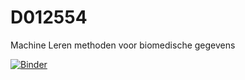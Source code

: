 # D012554
Machine Leren methoden voor biomedische gegevens

[![Binder](https://mybinder.org/badge_logo.svg)](https://mybinder.org/v2/gh/sdgroeve/D012554/master)

